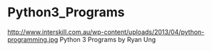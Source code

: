 # Python3_Programs

http://www.interskill.com.au/wp-content/uploads/2013/04/python-programming.jpg
Python 3 Programs by Ryan Ung
